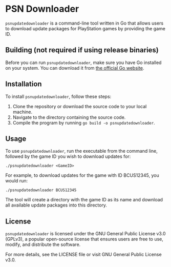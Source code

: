 # PSN Downloader

`psnupdatedownloader` is a command-line tool written in Go that allows users to download update packages for PlayStation games by providing the game ID.

## Building (not required if using release binaries)

Before you can run `psnupdatedownloader`, make sure you have Go installed on your system. You can download it from [the official Go website](https://golang.org/dl/).

## Installation

To install `psnupdatedownloader`, follow these steps:

1.  Clone the repository or download the source code to your local machine.
2.  Navigate to the directory containing the source code.
3.  Compile the program by running `go build -o psnupdatedownloader`.

## Usage

To use `psnupdatedownloader`, run the executable from the command line, followed by the game ID you wish to download updates for:

`./psnupdatedownloader <GameID>`

For example, to download updates for the game with ID BCUS12345, you would run:

`./psnupdatedownloader BCUS12345`

The tool will create a directory with the game ID as its name and download all available update packages into this directory.

## License

`psnupdatedownloader` is licensed under the GNU General Public License v3.0 (GPLv3), a popular open-source license that ensures users are free to use, modify, and distribute the software.

For more details, see the LICENSE file or visit GNU General Public License v3.0.
